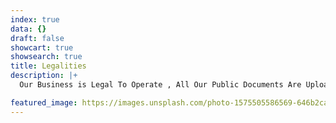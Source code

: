 ```yaml
---
index: true
data: {}
draft: false
showcart: true
showsearch: true
title: Legalities
description: |+
  Our Business is Legal To Operate , All Our Public Documents Are Uploaded Here.

featured_image: https://images.unsplash.com/photo-1575505586569-646b2ca898fc?ixlib=rb-1.2.1&ixid=eyJhcHBfaWQiOjEyMDd9&auto=format&fit=crop&w=2105&q=80
---
```

